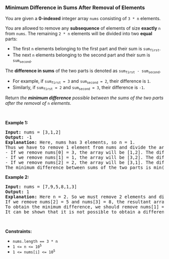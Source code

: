 
<h3>Minimum Difference in Sums After Removal of Elements</h3>
<div><p>You are given a <strong>0-indexed</strong> integer array <code>nums</code> consisting of <code>3 * n</code> elements.</p>
<p>You are allowed to remove any <strong>subsequence</strong> of elements of size <strong>exactly</strong> <code>n</code> from <code>nums</code>. The remaining <code>2 * n</code> elements will be divided into two <strong>equal</strong> parts:</p>
<ul>
<li>The first <code>n</code> elements belonging to the first part and their sum is <code>sum<sub>first</sub></code>.</li>
<li>The next <code>n</code> elements belonging to the second part and their sum is <code>sum<sub>second</sub></code>.</li>
</ul>
<p>The <strong>difference in sums</strong> of the two parts is denoted as <code>sum<sub>first</sub> - sum<sub>second</sub></code>.</p>
<ul>
<li>For example, if <code>sum<sub>first</sub> = 3</code> and <code>sum<sub>second</sub> = 2</code>, their difference is <code>1</code>.</li>
<li>Similarly, if <code>sum<sub>first</sub> = 2</code> and <code>sum<sub>second</sub> = 3</code>, their difference is <code>-1</code>.</li>
</ul>
<p>Return <em>the <strong>minimum difference</strong> possible between the sums of the two parts after the removal of </em><code>n</code><em> elements</em>.</p>
<p> </p>
<p><strong>Example 1:</strong></p>
<pre><strong>Input:</strong> nums = [3,1,2]
<strong>Output:</strong> -1
<strong>Explanation:</strong> Here, nums has 3 elements, so n = 1. 
Thus we have to remove 1 element from nums and divide the array into two equal parts.
- If we remove nums[0] = 3, the array will be [1,2]. The difference in sums of the two parts will be 1 - 2 = -1.
- If we remove nums[1] = 1, the array will be [3,2]. The difference in sums of the two parts will be 3 - 2 = 1.
- If we remove nums[2] = 2, the array will be [3,1]. The difference in sums of the two parts will be 3 - 1 = 2.
The minimum difference between sums of the two parts is min(-1,1,2) = -1. 
</pre>
<p><strong>Example 2:</strong></p>
<pre><strong>Input:</strong> nums = [7,9,5,8,1,3]
<strong>Output:</strong> 1
<strong>Explanation:</strong> Here n = 2. So we must remove 2 elements and divide the remaining array into two parts containing two elements each.
If we remove nums[2] = 5 and nums[3] = 8, the resultant array will be [7,9,1,3]. The difference in sums will be (7+9) - (1+3) = 12.
To obtain the minimum difference, we should remove nums[1] = 9 and nums[4] = 1. The resultant array becomes [7,5,8,3]. The difference in sums of the two parts is (7+5) - (8+3) = 1.
It can be shown that it is not possible to obtain a difference smaller than 1.
</pre>
<p> </p>
<p><strong>Constraints:</strong></p>
<ul>
<li><code>nums.length == 3 * n</code></li>
<li><code>1 &lt;= n &lt;= 10<sup>5</sup></code></li>
<li><code>1 &lt;= nums[i] &lt;= 10<sup>5</sup></code></li>
</ul>
</div>
